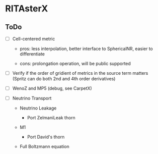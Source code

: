 # RITAsterX


## ToDo

* [ ] Cell-centered metric

    - pros: less interpolation, better interface to SphericalNR, easier to differentiate

    - cons: prolongation operation, will be public supported

* [ ] Verify if the order of gridient of metrics in the source term matters (Spritz can do both 2nd and 4th order derivatives)

* [ ] WenoZ and MP5 (debug, see CarpetX)

* [ ] Neutrino Transport

    - Neutrino Leakage

        - Port ZelmaniLeak thorn

    - M1

        - Port David's thorn

    - Full Boltzmann equation
